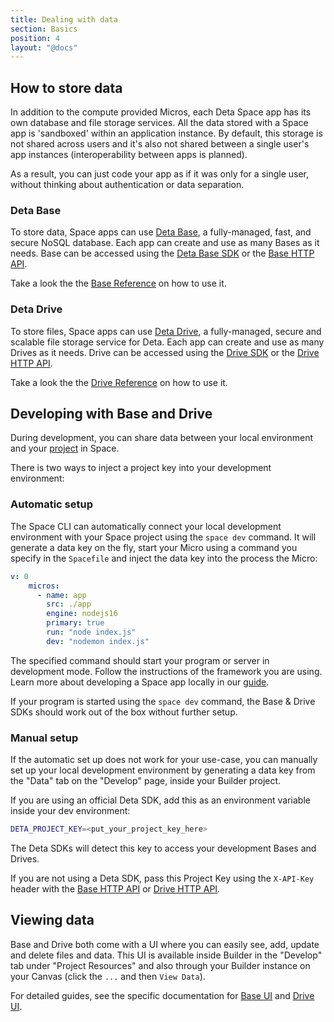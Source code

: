 ```yaml
---
title: Dealing with data
section: Basics
position: 4
layout: "@docs"
---
```



## How to store data

In addition to the compute provided Micros, each Deta Space app has its own database and file storage services. All the data stored with a Space app is 'sandboxed' within an application instance. By default, this storage is not shared across users and it's also not shared between a single user's app instances (interoperability between apps is planned).

As a result, you can just code your app as if it was only for a single user, without thinking about authentication or data separation.

### Deta Base

To store data, Space apps can use [Deta Base](/docs/en/reference/base/about),  a fully-managed, fast, and secure NoSQL database. Each app can create and use as many Bases as it needs. Base can be accessed using the [Deta Base SDK](/docs/en/reference/base/sdk) or the [Base HTTP API](/docs/en/reference/base/HTTP).

Take a look the the [Base Reference](/docs/en/reference/base/about) on how to use it.

### Deta Drive

To store files, Space apps can use [Deta Drive](/docs/en/reference/drive/about), a fully-managed, secure and scalable file storage service for Deta. Each app can create and use as many Drives as it needs. Drive can be accessed using the [Drive SDK](/docs/en/reference/drive/sdk) or the [Drive HTTP API](/docs/en/reference/base/HTTP).

Take a look the the [Drive Reference](/docs/en/reference/drive/about) on how to use it.

## Developing with Base and Drive

During development, you can share data between your local environment and your [project](/docs/en/basics/projects) in Space.

There is two ways to inject a project key into your development environment:

### Automatic setup

The Space CLI can automatically connect your local development environment with your Space project using the `space dev` command. It will generate a data key on the fly, start your Micro using a command you specify in the `Spacefile` and inject the data key into the process the Micro:

```yaml
v: 0
	micros:
	  - name: app
	    src: ./app
	    engine: nodejs16
	    primary: true
	    run: "node index.js"
	    dev: "nodemon index.js"
```

The specified command should start your program or server in development mode. Follow the instructions of the framework you are using. Learn more about developing a Space app locally in our [guide](/docs/en/basics/local).

If your program is started using the `space dev` command, the Base & Drive SDKs should work out of the box without further setup.

### Manual setup

If the automatic set up does not work for your use-case, you can manually set up your local development environment by generating a data key from the "Data" tab on the "Develop" page, inside your Builder project.

If you are using an official Deta SDK, add this as an environment variable inside your dev environment:

```bash
DETA_PROJECT_KEY=<put_your_project_key_here>
```

The Deta SDKs will detect this key to access your development Bases and Drives.

If you are not using a Deta SDK, pass this Project Key using the `X-API-Key` header with the [Base HTTP API](/docs/en/reference/base/HTTP#auth) or [Drive HTTP API](/docs/en/reference/drive/HTTP#auth).

## Viewing data

Base and Drive both come with a UI where you can easily see, add, update and delete files and data. This UI is available inside Builder in the "Develop" tab under "Project Resources" and also through your Builder instance on your Canvas (click the `...` and then `View Data`).

For detailed guides, see the specific documentation for [Base UI](/docs/en/reference/base/base_ui) and [Drive UI](/docs/en/reference/drive/drive_ui).
